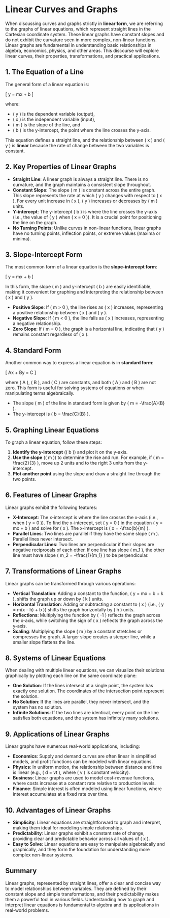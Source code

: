 # Linear Curves and Graphs

When discussing curves and graphs strictly in **linear form**, we are referring to the graphs of linear equations, which represent straight lines in the Cartesian coordinate system. These linear graphs have constant slopes and do not exhibit the curvature seen in more complex, non-linear functions. Linear graphs are fundamental in understanding basic relationships in algebra, economics, physics, and other areas. This discourse will explore linear curves, their properties, transformations, and practical applications.

## 1. **The Equation of a Line**

The general form of a linear equation is:

\[
y = mx + b
\]

where:
- \( y \) is the dependent variable (output),
- \( x \) is the independent variable (input),
- \( m \) is the slope of the line, and
- \( b \) is the y-intercept, the point where the line crosses the y-axis.

This equation defines a straight line, and the relationship between \( x \) and \( y \) is **linear** because the rate of change between the two variables is constant.

## 2. **Key Properties of Linear Graphs**

   - **Straight Line**: A linear graph is always a straight line. There is no curvature, and the graph maintains a consistent slope throughout.
   - **Constant Slope**: The slope \( m \) is constant across the entire graph. This slope represents the rate at which \( y \) changes with respect to \( x \). For every unit increase in \( x \), \( y \) increases or decreases by \( m \) units.
   - **Y-intercept**: The y-intercept \( b \) is where the line crosses the y-axis (i.e., the value of \( y \) when \( x = 0 \)). It is a crucial point for positioning the line on the graph.
   - **No Turning Points**: Unlike curves in non-linear functions, linear graphs have no turning points, inflection points, or extreme values (maxima or minima).

## 3. **Slope-Intercept Form**
The most common form of a linear equation is the **slope-intercept form**:

\[
y = mx + b
\]

In this form, the slope \( m \) and y-intercept \( b \) are easily identifiable, making it convenient for graphing and interpreting the relationship between \( x \) and \( y \).

   - **Positive Slope**: If \( m > 0 \), the line rises as \( x \) increases, representing a positive relationship between \( x \) and \( y \).
   - **Negative Slope**: If \( m < 0 \), the line falls as \( x \) increases, representing a negative relationship.
   - **Zero Slope**: If \( m = 0 \), the graph is a horizontal line, indicating that \( y \) remains constant regardless of \( x \).

## 4. **Standard Form**

Another common way to express a linear equation is in **standard form**:

\[
Ax + By = C
\]

where \( A \), \( B \), and \( C \) are constants, and both \( A \) and \( B \) are not zero. This form is useful for solving systems of equations or when manipulating terms algebraically.

   - The slope \( m \) of the line in standard form is given by \( m = -\frac{A}{B} \).
   - The y-intercept is \( b = \frac{C}{B} \).

## 5. **Graphing Linear Equations**

To graph a linear equation, follow these steps:
   1. **Identify the y-intercept** (\( b \)) and plot it on the y-axis.
   2. **Use the slope** (\( m \)) to determine the rise and run. For example, if \( m = \frac{2}{3} \), move up 2 units and to the right 3 units from the y-intercept.
   3. **Plot another point** using the slope and draw a straight line through the two points.

## 6. **Features of Linear Graphs**

Linear graphs exhibit the following features:
   - **X-Intercept**: The x-intercept is where the line crosses the x-axis (i.e., when \( y = 0 \)). To find the x-intercept, set \( y = 0 \) in the equation \( y = mx + b \) and solve for \( x \). The x-intercept is \( x = -\frac{b}{m} \).
   - **Parallel Lines**: Two lines are parallel if they have the same slope \( m \). Parallel lines never intersect.
   - **Perpendicular Lines**: Two lines are perpendicular if their slopes are negative reciprocals of each other. If one line has slope \( m_1 \), the other line must have slope \( m_2 = -\frac{1}{m_1} \) to be perpendicular.

## 7. **Transformations of Linear Graphs**

Linear graphs can be transformed through various operations:
   - **Vertical Translation**: Adding a constant to the function, \( y = mx + b + k \), shifts the graph up or down by \( k \) units.
   - **Horizontal Translation**: Adding or subtracting a constant to \( x \) (i.e., \( y = m(x - h) + b \)) shifts the graph horizontally by \( h \) units.
   - **Reflections**: Multiplying the function by \( -1 \) reflects the graph across the x-axis, while switching the sign of \( x \) reflects the graph across the y-axis.
   - **Scaling**: Multiplying the slope \( m \) by a constant stretches or compresses the graph. A larger slope creates a steeper line, while a smaller slope flattens the line.

## 8. **Systems of Linear Equations**

When dealing with multiple linear equations, we can visualize their solutions graphically by plotting each line on the same coordinate plane:
   - **One Solution**: If the lines intersect at a single point, the system has exactly one solution. The coordinates of the intersection point represent the solution.
   - **No Solution**: If the lines are parallel, they never intersect, and the system has no solution.
   - **Infinite Solutions**: If the two lines are identical, every point on the line satisfies both equations, and the system has infinitely many solutions.

## 9. **Applications of Linear Graphs**

Linear graphs have numerous real-world applications, including:
   - **Economics**: Supply and demand curves are often linear in simplified models, and profit functions can be modeled with linear equations.
   - **Physics**: In uniform motion, the relationship between distance and time is linear (e.g., \( d = vt \), where \( v \) is constant velocity).
   - **Business**: Linear graphs are used to model cost-revenue functions, where costs increase at a constant rate relative to production levels.
   - **Finance**: Simple interest is often modeled using linear functions, where interest accumulates at a fixed rate over time.

## 10. **Advantages of Linear Graphs**

   - **Simplicity**: Linear equations are straightforward to graph and interpret, making them ideal for modeling simple relationships.
   - **Predictability**: Linear graphs exhibit a constant rate of change, providing clear and predictable behavior across all values of \( x \).
   - **Easy to Solve**: Linear equations are easy to manipulate algebraically and graphically, and they form the foundation for understanding more complex non-linear systems.

## Summary

Linear graphs, represented by straight lines, offer a clear and concise way to model relationships between variables. They are defined by their constant slope and simple transformations, and their predictability makes them a powerful tool in various fields. Understanding how to graph and interpret linear equations is fundamental to algebra and its applications in real-world problems.